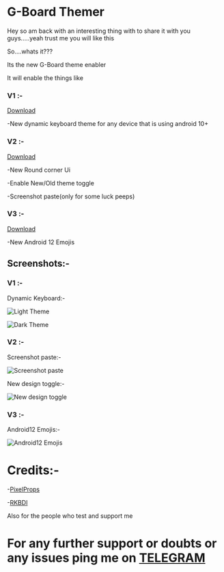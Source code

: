 # G-Board Themer

Hey so am back with an interesting thing with to share it with you guys.....yeah trust me you will like this

So....whats it???

Its the new G-Board theme enabler

It will enable the things like

### V1 :-

[Download](https://github.com/IMMANUEL44/gboard_theme_enabler/raw/main/Gboard_theme_enabler.zip)

-New dynamic keyboard theme for any device that is using android 10+ 

### V2 :-

[Download](https://github.com/IMMANUEL44/gboard_theme_enabler/raw/main/Gboard_theme_enabler_v2.zip)

-New Round corner Ui

-Enable New/Old theme toggle

-Screenshot paste(only for some luck peeps)

### V3 :-

[Download](https://github.com/IMMANUEL44/gboard_theme_enabler/raw/main/Gboard_theme_enabler_v3.zip)

-New Android 12 Emojis


## Screenshots:-

### V1  :-

Dynamic Keyboard:-

![Light Theme](https://i.imgur.com/OE4MTgB.jpg[/img])

![Dark Theme](https://i.imgur.com/oM7S6Zk.jpg[/img])


### V2 :-

Screenshot paste:-

![Screenshot paste](https://i.imgur.com/0t0KRTd.jpg[/img])

New design toggle:-

![New design toggle](https://i.imgur.com/FfMupKm.jpg[/img])

### V3 :-

Android12 Emojis:-

![Android12 Emojis](https://i.imgur.com/fDPCBSu.png[/img])


# Credits:-

-[PixelProps](https://t.me/pixelprops)

-[RKBDI](https://forum.xda-developers.com/m/rkbd.7544065/)

Also for the people who test and support me

# For any further support or doubts or any issues ping me on [TELEGRAM](https://t.me/yaa2g)
